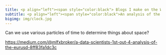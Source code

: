 ```yaml
---
title: <p align="left"><span style="color:black"> Blogs I make on the Web.
subtitle: <p align="left"><span style="color:black">An analysis of the EURUSD. Experimentation and obsservations for spatial and directional patterns via discrete and helical use of time. 
bigimg: img/clock.jpg
---
```


Can we use various particles of time to determine things about space? 

<https://medium.com/@mlfxbroker/a-data-scientists-1st-out-4-analysis-of-the-eurusd-8ff83fa1dc3c>
